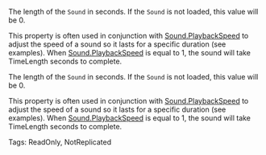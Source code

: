 The length of the `Sound` in seconds. If the `Sound` is not loaded, this value will be 0.

This property is often used in conjunction with [Sound.PlaybackSpeed](https://developer.roblox.com/api-reference/property/Sound/PlaybackSpeed) to adjust the speed of a sound so it lasts for a specific duration (see examples). When [Sound.PlaybackSpeed](https://developer.roblox.com/api-reference/property/Sound/PlaybackSpeed) is equal to 1, the sound will take TimeLength seconds to complete.
	
The length of the `Sound` in seconds. If the `Sound` is not loaded, this value will be 0.

This property is often used in conjunction with [Sound.PlaybackSpeed](https://developer.roblox.com/api-reference/property/Sound/PlaybackSpeed) to adjust the speed of a sound so it lasts for a specific duration (see examples). When [Sound.PlaybackSpeed](https://developer.roblox.com/api-reference/property/Sound/PlaybackSpeed) is equal to 1, the sound will take TimeLength seconds to complete.

Tags: ReadOnly, NotReplicated